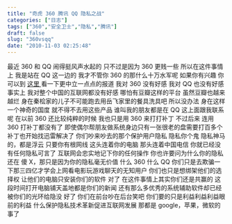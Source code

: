 ```yaml
---
title: "奇虎 360 腾讯 QQ 隐私之战"
categories: ["日志"]
tags: ["360","安全卫士","隐私","腾讯"]
draft: false
slug: "360vsqq"
date: "2010-11-03 02:25:48"
---
```


最近 360 和 QQ 闹得挺风声水起的
只不过是因为 360 更贱一些
所以在这件事情上
我是站在 QQ 这一边的
我才不管你 360 的那什么十万水军呢
如果你有兴趣
你可以到 <a href="http://tech.sina.com.cn/z/qihuvsqq/" target="_blank"> 这里 </a> 看一下更中立一点点的报道
我对 360 没有好感
我对 QQ 也没有好感
事实上
我对整个中国的互联网都没有好感
哪怕有豆瓣这样的平台
虽然豆瓣也越来越烂
身在秦桧家的儿子不可能跑去用岳飞家里的餐具洗具吧
所以没办法
身在这样一个神奇的国度
就不得不去用这些产品
谁叫我的朋友都是在 QQ 这上面跟我联系呢
在以前 360 还比较纯粹的时候
我也只是用 360 来打打补丁
不过后来
连用 360 打补丁都没有了
即使偶尔帮朋友做系统身边只有一张很老的盘需要打百多个补丁也开始找迅雷解决了
你们吵来吵去的那个保护用户隐私
隐私你个鬼
隐私神马的，都是浮云
只要你有根网线
这头连着你的电脑
那头连着中国电信
你就已经没有任何隐私可言了
互联网会忠实地记下你的任何操作
你也许要问为什么你的隐私还在
傻 X，那只是因为你的隐私毫无价值
什么 360 什么 QQ
你们只是去欺骗一下那三四亿才学会上网看电影玩游戏聊天的无知用户
你们也只是想绑架他们的选择权
让他们的电脑只安装你们的软件
对了
在这件事情上其实你们还是共赢的
这段时间打开电脑铺天盖地都是你们的新闻
还有那么多优秀的系统辅助软件却已经被你们的光环给隐没
好了
你们在前台吵在后台笑吧
你们要的只是利益利益利益眼前的利益
什么保护隐私技术革新促进互联网发展
那都是 google，苹果，微软的事了

